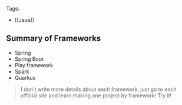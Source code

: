 Tags: 
- [[Java]]
## Summary of Frameworks
- Spring
- Spring Boot
- Play framework
- Spark
- Quarkus
> I don't write more details about each framework, just go to each official site and learn making one project by framework! Try it!